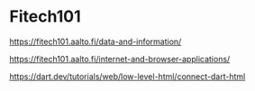 # Fitech101

https://fitech101.aalto.fi/data-and-information/

https://fitech101.aalto.fi/internet-and-browser-applications/

https://dart.dev/tutorials/web/low-level-html/connect-dart-html

